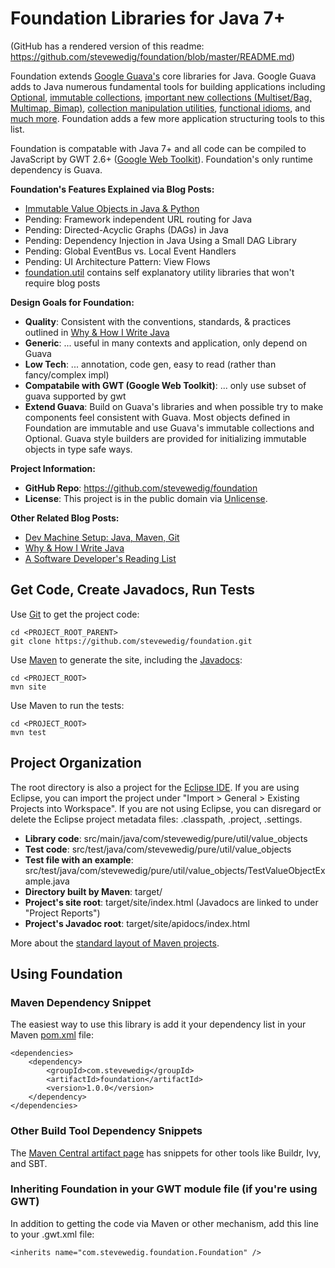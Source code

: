 Foundation Libraries for Java 7+
=============

(GitHub has a rendered version of this readme: https://github.com/stevewedig/foundation/blob/master/README.md)

Foundation extends [Google Guava's](https://code.google.com/p/guava-libraries/) core libraries for Java. Google Guava adds to Java numerous fundamental tools for building applications including [Optional](https://code.google.com/p/guava-libraries/wiki/UsingAndAvoidingNullExplained), [immutable collections](https://code.google.com/p/guava-libraries/wiki/ImmutableCollectionsExplained), [important new collections (Multiset/Bag, Multimap, Bimap)](https://code.google.com/p/guava-libraries/wiki/NewCollectionTypesExplained), [collection manipulation utilities](https://code.google.com/p/guava-libraries/wiki/CollectionUtilitiesExplained), [functional idioms](https://code.google.com/p/guava-libraries/wiki/FunctionalExplained), and [much more](https://code.google.com/p/guava-libraries/wiki/GuavaExplained). Foundation adds a few more application structuring tools to this list. 

Foundation is compatable with Java 7+ and all code can be compiled to JavaScript by GWT 2.6+ ([Google Web Toolkit](https://code.google.com/p/guava-libraries/wiki/GuavaExplained)). Foundation's only runtime dependency is Guava.

**Foundation's Features Explained via Blog Posts:**
* [Immutable Value Objects in Java & Python](http://stevewedig.com)
* Pending: Framework independent URL routing for Java
* Pending: Directed-Acyclic Graphs (DAGs) in Java
* Pending: Dependency Injection in Java Using a Small DAG Library
* Pending: Global EventBus vs. Local Event Handlers
* Pending: UI Architecture Pattern: View Flows
* [foundation.util](https://github.com/stevewedig/foundation/tree/master/src/main/java/com/stevewedig/foundation/util) contains self explanatory utility libraries that won't require blog posts

**Design Goals for Foundation:**
* **Quality**: Consistent with the conventions, standards, & practices outlined in [Why & How I Write Java](http://stevewedig.com/2014/02/17/why-and-how-i-write-java/#how)
* **Generic**: ... useful in many contexts and application, only depend on Guava
* **Low Tech**: ... annotation, code gen, easy to read (rather than fancy/complex impl)
* **Compatabile with GWT (Google Web Toolkit)**: ... only use subset of guava supported by gwt
* **Extend Guava**: Build on Guava's libraries and when possible try to make components feel consistent with Guava. Most objects defined in Foundation are immutable and use Guava's immutable collections and Optional. Guava style builders are provided for initializing immutable objects in type safe ways.

**Project Information:**
* **GitHub Repo**: https://github.com/stevewedig/foundation
* **License**: This project is in the public domain via [Unlicense](http://unlicense.org).

**Other Related Blog Posts:**
* [Dev Machine Setup: Java, Maven, Git](http://stevewedig.com)
* [Why & How I Write Java](http://stevewedig.com/2014/02/17/why-and-how-i-write-java/)
* [A Software Developer's Reading List](http://stevewedig.com/2014/02/03/software-developers-reading-list/)

## Get Code, Create Javadocs, Run Tests

Use [Git](http://en.wikipedia.org/wiki/Git_(software)) to get the project code:

    cd <PROJECT_ROOT_PARENT>
    git clone https://github.com/stevewedig/foundation.git

Use [Maven](http://en.wikipedia.org/wiki/Apache_Maven) to generate the site, including the [Javadocs](http://en.wikipedia.org/wiki/Javadoc):

    cd <PROJECT_ROOT>
    mvn site

Use Maven to run the tests:
    
    cd <PROJECT_ROOT>
    mvn test

## Project Organization

The root directory is also a project for the [Eclipse IDE](http://en.wikipedia.org/wiki/Eclipse_(software)). If you are using Eclipse, you can import the project under "Import > General > Existing Projects into Workspace". If you are not using Eclipse, you can disregard or delete the Eclipse project metadata files: .classpath, .project, .settings.

* **Library code**: src/main/java/com/stevewedig/pure/util/value_objects
* **Test code**: src/test/java/com/stevewedig/pure/util/value_objects
* **Test file with an example**: src/test/java/com/stevewedig/pure/util/value_objects/TestValueObjectExample.java
* **Directory built by Maven**: target/
* **Project's site root**: target/site/index.html (Javadocs are linked to under "Project Reports")
* **Project's Javadoc root**: target/site/apidocs/index.html

More about the [standard layout of Maven projects](https://maven.apache.org/guides/introduction/introduction-to-the-standard-directory-layout.html).

## Using Foundation

### Maven Dependency Snippet

The easiest way to use this library is add it your dependency list in your Maven [pom.xml](https://maven.apache.org/guides/introduction/introduction-to-the-pom.html) file:

    <dependencies>
        <dependency>
            <groupId>com.stevewedig</groupId>
            <artifactId>foundation</artifactId>
            <version>1.0.0</version>
        </dependency>
    </dependencies>

### Other Build Tool Dependency Snippets

The [Maven Central artifact page](http://search.maven.org/#artifactdetails%7Ccom.stevewedig%7Cfoundation%7C1.0.0%7Cjar) has snippets for other tools like Buildr, Ivy, and SBT.

### Inheriting Foundation in your GWT module file (if you're using GWT)

In addition to getting the code via Maven or other mechanism, add this line to your .gwt.xml file:

    <inherits name="com.stevewedig.foundation.Foundation" />


